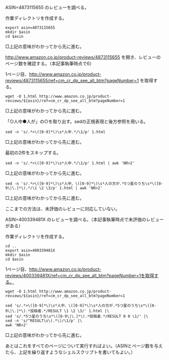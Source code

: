 ASIN=4873115655 のレビューを調べる。

作業ディレクトリを作成する。

```
export asin=4873115655
mkdir $asin
cd $asin
```

□上記の意味がわかってから先に進む。

http://www.amazon.co.jp/product-reviews/4873115655 を開き、レビューのページ数を確認する。（本記事執筆時点で6）

1ページ目、http://www.amazon.co.jp/product-reviews/4873115655/ref=cm_cr_dp_see_all_btm?pageNumber=1 を取得する。

```
wget -O 1.html http://www.amazon.co.jp/product-reviews/${asin}/ref=cm_cr_dp_see_all_btm?pageNumber=1
```

□上記の意味がわかってから先に進む。

「○人中●人が」の○を取り出す。sedの正規表現と後方参照を用いる。

```
sed -n 's/.*>\([0-9]*\)\s*人中.*/\1/p' 1.html
```

□上記の意味がわかってから先に進む。

最初の2件をスキップする。

```
sed -n 's/.*>\([0-9]*\)\s*人中.*/\1/p' 1.html | awk 'NR>2'
```

□上記の意味がわかってから先に進む。

```
sed -n 's/.*>\([0-9]*\)\s*人中、\([0-9]*\)\s*人の方が.*5つ星のうち\s*\([0-9\|\.]*\).*/\1 \2 \3/p' 1.html | awk 'NR>2'
```

□上記の意味がわかってから先に進む。

ここまでの方法は、未評価のレビューに対応していない。

ASIN=400339481X のレビューを調べる。（本記事執筆時点で未評価のレビューがある）

作業ディレクトリを作成する。

```
cd ..
export asin=400339481X
mkdir $asin
cd $asin
```

1ページ目、http://www.amazon.co.jp/product-reviews/400339481X/ref=cm_cr_dp_see_all_btm?pageNumber=1を取得する。

```
wget -O 1.html http://www.amazon.co.jp/product-reviews/${asin}/ref=cm_cr_dp_see_all_btm?pageNumber=1
```

```
sed 's/.*>\([0-9]*\)\s*人中、\([0-9]*\)\s*人の方が.*5つ星のうち\s*\([0-9\|\.]*\).*投稿者.*/RESULT \1 \2 \3/' 1.html |\
sed 's/.*5つ星のうち\s*\([0-9\|\.]*\).*投稿者.*/RESULT 0 0 \1/' |\
sed -n 's/^RESULT\s\(.*\)/\1/p' |\
awk 'NR>2'
```

□上記の意味がわかってから先に進む。

あとはこれをすべてのページについて実行すればよい。（ASINとページ数を与えたら、上記を繰り返すようなシェルスクリプトを書いてもよい。）
